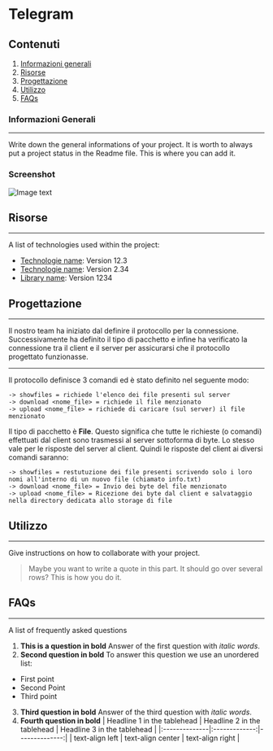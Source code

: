 # Telegram
## Contenuti
1. [Informazioni generali](#informazioni-generali)
2. [Risorse](#risorse)
3. [Progettazione](#progettazione)
4. [Utilizzo](#utilizzo)
5. [FAQs](#faqs)
### Informazioni Generali
***
Write down the general informations of your project. It is worth to always put a project status in the Readme file. This is where you can add it. 
### Screenshot
![Image text](https://www.united-internet.de/fileadmin/user_upload/Brands/Downloads/Logo_IONOS_by.jpg)
## Risorse
***
A list of technologies used within the project:
* [Technologie name](https://example.com): Version 12.3 
* [Technologie name](https://example.com): Version 2.34
* [Library name](https://example.com): Version 1234
## Progettazione
***
Il nostro team ha iniziato dal definire il protocollo per la connessione. Successivamente ha definito il tipo di pacchetto e infine ha verificato la connessione tra il client e il server per assicurarsi che il protocollo progettato funzionasse.
***
Il protocollo definisce 3 comandi ed è stato definito nel seguente modo:
```
-> showfiles = richiede l'elenco dei file presenti sul server
-> download <nome_file> = richiede il file menzionato
-> upload <nome_file> = richiede di caricare (sul server) il file menzionato
```
Il tipo di pacchetto è **File**.
Questo significa che tutte le richieste (o comandi) effettuati dal client sono trasmessi al server sottoforma di byte. Lo stesso vale per le risposte del server al client. 
Quindi le risposte del client ai diversi comandi saranno:
```
-> showfiles = restutuzione dei file presenti scrivendo solo i loro nomi all'interno di un nuovo file (chiamato info.txt)
-> download <nome_file> = Invio dei byte del file menzionato
-> upload <nome_file> = Ricezione dei byte dal client e salvataggio nella directory dedicata allo storage di file
```
## Utilizzo
***
Give instructions on how to collaborate with your project.
> Maybe you want to write a quote in this part. 
> It should go over several rows?
> This is how you do it.
## FAQs
***
A list of frequently asked questions
1. **This is a question in bold**
Answer of the first question with _italic words_. 
2. __Second question in bold__ 
To answer this question we use an unordered list:
* First point
* Second Point
* Third point
3. **Third question in bold**
Answer of the third question with *italic words*.
4. **Fourth question in bold**
| Headline 1 in the tablehead | Headline 2 in the tablehead | Headline 3 in the tablehead |
|:--------------|:-------------:|--------------:|
| text-align left | text-align center | text-align right |
